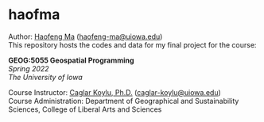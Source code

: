 # haofma
Author: [Haofeng Ma](https://clas.uiowa.edu/polisci/people/haofeng-ma) (haofeng-ma@uiowa.edu)
<br>This repository hosts the codes and data for my final project for the course:

**GEOG:5055 Geospatial Programming**
<br>*Spring 2022*
<br>*The University of Iowa*


Course Instructor: [Caglar Koylu, Ph.D.](https://clas.uiowa.edu/geography/people/caglar-koylu) (caglar-koylu@uiowa.edu)
<br>Course Administration: Department of Geographical and Sustainability Sciences, College of Liberal Arts and Sciences
